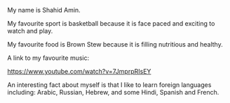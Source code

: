 My name is Shahid Amin.

My favourite sport is basketball because it is face paced and exciting to watch and play.

My favourite food is Brown Stew because it is filling nutritious and healthy.

A link to my favourite music:

https://www.youtube.com/watch?v=7JmprpRIsEY

An interesting fact about myself is that I like to learn foreign languages including: Arabic, Russian, Hebrew, and some Hindi, Spanish and French.
